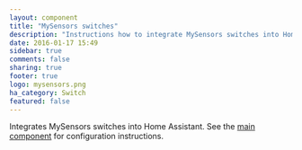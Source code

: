 ```yaml
---
layout: component
title: "MySensors switches"
description: "Instructions how to integrate MySensors switches into Home Assistant."
date: 2016-01-17 15:49
sidebar: true
comments: false
sharing: true
footer: true
logo: mysensors.png
ha_category: Switch
featured: false
---
```


Integrates MySensors switches into Home Assistant. See the [main component] for configuration instructions.

[main component]: /components/mysensors/
